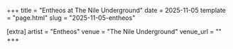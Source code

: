 +++
title = "Entheos at The Nile Underground"
date = 2025-11-05
template = "page.html"
slug = "2025-11-05-entheos"

[extra]
artist = "Entheos"
venue = "The Nile Underground"
venue_url = ""
+++
